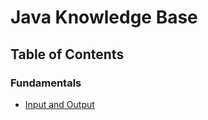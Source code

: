 # Java Knowledge Base

## Table of Contents

### Fundamentals

- [Input and Output](./docs/01-fundamentals/01-input-output/)
